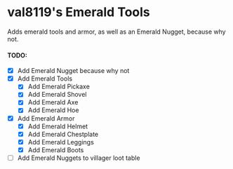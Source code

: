 # val8119's Emerald Tools

 Adds emerald tools and armor, as well as an Emerald Nugget, because why not.
 
 #### TODO:
- [x] Add Emerald Nugget because why not
- [x] Add Emerald Tools
  - [x] Add Emerald Pickaxe
  - [x] Add Emerald Shovel
  - [x] Add Emerald Axe
  - [x] Add Emerald Hoe
- [x] Add Emerald Armor
  - [x] Add Emerald Helmet
  - [x] Add Emerald Chestplate
  - [x] Add Emerald Leggings
  - [x] Add Emerald Boots
- [ ] Add Emerald Nuggets to villager loot table
